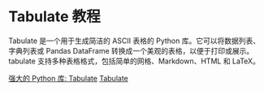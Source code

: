 # Tabulate 教程

<show-structure depth="3"/>

Tabulate  是一个用于生成简洁的 ASCII 表格的 Python 库。它可以将数据列表、字典列表或 Pandas DataFrame 转换成一个美观的表格，以便于打印或展示。tabulate 支持多种表格格式，包括简单的网格、Markdown、HTML 和 LaTeX。


<seealso>
<category ref="ref_docs">
    <a href="https://mp.weixin.qq.com/s/BYFpKtKn5OVz1z91gKDFwg">强大的 Python 库: Tabulate</a>
</category>
<category ref="ref_github">
    <a href="https://github.com/astanin/python-tabulate">Tabulate</a>
</category>
<category ref="ref_issues">
</category>
<category ref="ref_hf">
</category>
<category ref="ref_ms">
</category>
</seealso>



